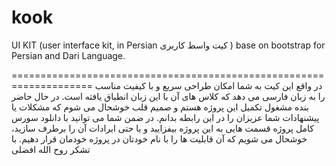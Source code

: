 kook
====

UI KIT (user interface kit, in Persian کیت واسط کاربری ) base on bootstrap for Persian and Dari Language.

====================================================================
در واقع این کیت به شما امکان طراحی سریع و با کیفیت مناسب را به زبان فارسی می دهد که کلاس های آن با این زبان انطباق یافته است.
در حال حاضر بنده مشغول تکمیل این پروژه هستم و صمیم قلب خوشحال می شوم که مشکلات یا پیشنهادات شما عزیزان را در این رابطه بدانم.
در ضمن شما می توانید با دانلود سورس کامل پروژه قسمت هایی به این پروژه بیفزایید و یا حتی ایرادات آن را برطرف سازید، خوشحال می شویم که آن قابلیت ها را با نام خودتان در پروژه خودمان قرار دهیم.
با تشکر
روح الله افضلی